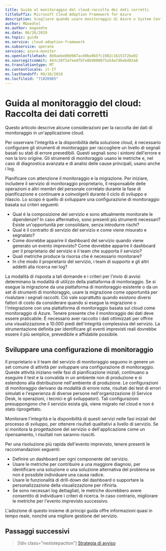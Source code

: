 ```yaml
---
title: Guida al monitoraggio del cloud-raccolta dei dati corretti
titleSuffix: Microsoft Cloud Adoption Framework for Azure
description: Scegliere quando usare monitoraggio di Azure o System Center Operations Manager in Microsoft Azure
author: MGoedtel
ms.author: magoedte
ms.date: 06/26/2019
ms.topic: guide
ms.service: cloud-adoption-framework
ms.subservice: operate
services: azure-monitor
ms.openlocfilehash: 8b0aebe00d987ac49ba965fc1982c1615372ba92
ms.sourcegitcommit: 443c28f3afeedfbfe8b9980875a54afdbebd83a8
ms.translationtype: MT
ms.contentlocale: it-IT
ms.lasthandoff: 09/16/2019
ms.locfileid: "71026965"
---
```

# <a name="cloud-monitoring-guide-collecting-the-right-data"></a>Guida al monitoraggio del cloud: Raccolta dei dati corretti

Questo articolo descrive alcune considerazioni per la raccolta dei dati di monitoraggio in un'applicazione cloud.

Per osservare l'integrità e la disponibilità della soluzione cloud, è necessario configurare gli strumenti di monitoraggio per raccogliere un livello di segnali basati su stati di errore prevedibili. Questi segnali sono i sintomi dell'errore e non la loro origine. Gli strumenti di monitoraggio usano le metriche e, nel caso di diagnostica avanzata e di analisi delle cause principali, usano anche i log.

Pianificare con attenzione il monitoraggio e la migrazione. Per iniziare, includere il servizio di monitoraggio proprietario, il responsabile delle operazioni e altri membri del personale correlato durante la fase di pianificazione e continuare a coinvolgerli durante il ciclo di sviluppo e rilascio. Lo scopo è quello di sviluppare una configurazione di monitoraggio basata sui criteri seguenti:

- Qual è la composizione del servizio e sono attualmente monitorate le dipendenze? In caso affermativo, sono presenti più strumenti necessari? Esiste un'opportunità per consolidare, senza introdurre rischi?
- Qual è il contratto di servizio del servizio e come viene misurato e segnalato?
- Come dovrebbe apparire il dashboard del servizio quando viene generato un evento imprevisto? Come dovrebbe apparire il dashboard per il proprietario del servizio e il team che supporta il servizio?
- Quali metriche produce la risorsa che è necessario monitorare?  
- In che modo il proprietario del servizio, i team di supporto e gli altri addetti alla ricerca nei log?

La modalità di risposta a tali domande e i criteri per l'invio di avvisi determinano la modalità di utilizzo della piattaforma di monitoraggio. Se si esegue la migrazione da una piattaforma di monitoraggio esistente o da un set di strumenti di monitoraggio, usare la migrazione come opportunità per rivalutare i segnali raccolti. Ciò vale soprattutto quando esistono diversi fattori di costo da considerare quando si esegue la migrazione o l'integrazione con una piattaforma di monitoraggio basata sul cloud come monitoraggio di Azure. Tenere presente che il monitoraggio dei dati deve essere praticabile. È necessario aver raccolto i dati ottimizzati per offrire una visualizzazione a 10.000 piedi dell'integrità complessiva del servizio. La strumentazione definita per identificare gli eventi imprevisti reali dovrebbe essere il più semplice, prevedibile e affidabile possibile.

## <a name="develop-a-monitoring-configuration"></a>Sviluppare una configurazione di monitoraggio

Il proprietario e il team del servizio di monitoraggio seguono in genere un set comune di attività per sviluppare una configurazione di monitoraggio. Queste attività iniziano nelle fasi di pianificazione iniziali, continuano a eseguire il test e la convalida in un ambiente non di produzione e si estendono alla distribuzione nell'ambiente di produzione. Le configurazioni di monitoraggio derivano da modalità di errore note, risultati dei test di errori simulati e l'esperienza di diverse persone nell'organizzazione (il Service Desk, le operazioni, i tecnici e gli sviluppatori). Tali configurazioni presuppongono che il servizio esista già, viene migrato nel cloud e non è stato riprogettato.

Monitorare l'integrità e la disponibilità di questi servizi nelle fasi iniziali del processo di sviluppo, per ottenere risultati qualitativi a livello di servizio. Se si monitora la progettazione del servizio o dell'applicazione come un ripensamento, i risultati non saranno riusciti.

Per una risoluzione più rapida dell'evento imprevisto, tenere presenti le raccomandazioni seguenti:

- Definire un dashboard per ogni componente del servizio.
- Usare le metriche per contribuire a una maggiore diagnosi, per identificare una soluzione o una soluzione alternativa del problema se non è possibile individuare una causa radice.
- Usare le funzionalità di drill-down del dashboard o supportare la personalizzazione della visualizzazione per rifinirla.
- Se sono necessari log dettagliati, le metriche dovrebbero avere consentito di individuare i criteri di ricerca. In caso contrario, migliorare le metriche per l'evento imprevisto successivo.

L'adozione di questo insieme di principi guida offre informazioni quasi in tempo reale, nonché una migliore gestione del servizio.

## <a name="next-steps"></a>Passaggi successivi

> [!div class="nextstepaction"]
> [Strategia di avviso](./alerting.md)
